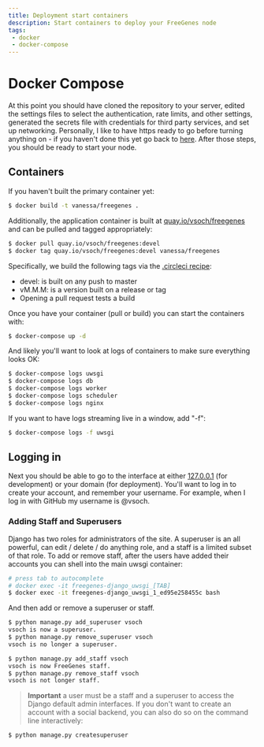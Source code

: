```yaml
---
title: Deployment start containers
description: Start containers to deploy your FreeGenes node
tags: 
 - docker
 - docker-compose
---
```


# Docker Compose

At this point you should have cloned the repository to your server, edited the settings files to select the authentication, rate limits, and other settings, generated the secrets file with credentials for third party services, and set up networking. Personally, I like to have https ready to go before turning anything on - if you haven't done this yet
go back to [here](https://vsoch.github.io/freegenes/docs/development/setup#domain-name). After those steps, you should be ready to start your node. 

## Containers

If you haven't built the primary container yet:

```bash
$ docker build -t vanessa/freegenes .
```

Additionally, the application container is built at [quay.io/vsoch/freegenes](https://quay.io/repository/vsoch/freegenes) and can be pulled and tagged appropriately:

```bash
$ docker pull quay.io/vsoch/freegenes:devel
$ docker tag quay.io/vsoch/freegenes:devel vanessa/freegenes
```

Specifically, we build the following tags via the [.circleci recipe](https://github.com/vsoch/freegenes/blob/master/.circleci/config.yml):

 - devel: is built on any push to master
 - vM.M.M: is a version built on a release or tag
 - Opening a pull request tests a build

Once you have your container (pull or build) you can start the containers with:

```bash
$ docker-compose up -d
```

And likely you'll want to look at logs of containers to make sure everything looks OK:

```bash
$ docker-compose logs uwsgi
$ docker-compose logs db
$ docker-compose logs worker
$ docker-compose logs scheduler
$ docker-compose logs nginx
```

If you want to have logs streaming live in a window, add "-f":

```bash
$ docker-compose logs -f uwsgi
```

## Logging in

Next you should be able to go to the interface at either [127.0.0.1](127.0.0.1) (for development)
or your domain (for deployment). You'll want to log in to create your account, and remember
your username. For example, when I log in with GitHub my username is @vsoch.

### Adding Staff and Superusers

Django has two roles for administrators of the site. A superuser is an all powerful, can
edit / delete / do anything role, and a staff is a limited subset of that role. To add or remove
staff, after the users have added their accounts you can shell into the main uwsgi container:

```bash
# press tab to autocomplete
# docker exec -it freegenes-django_uwsgi_[TAB]
$ docker exec -it freegenes-django_uwsgi_1_ed95e258455c bash
```

And then add or remove a superuser or staff.

```bash
$ python manage.py add_superuser vsoch
vsoch is now a superuser.
$ python manage.py remove_superuser vsoch
vsoch is no longer a superuser.
```
```bash
$ python manage.py add_staff vsoch
vsoch is now FreeGenes staff.
$ python manage.py remove_staff vsoch
vsoch is not longer staff.
```

> **Important** a user must be a staff and a superuser to access the Django default admin interfaces. If you don't want to create an account with a social backend, you can also do so on the command line interactively:

```bash
$ python manage.py createsuperuser
```

